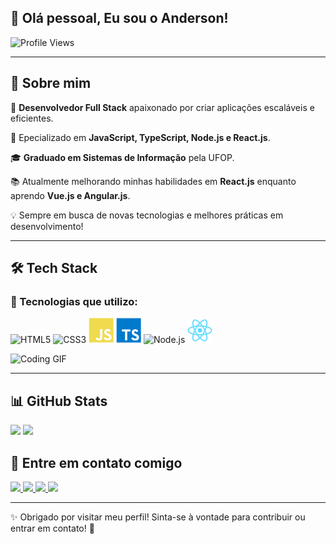 ## 👋 Olá pessoal, Eu sou o Anderson!  

![Profile Views](https://komarev.com/ghpvc/?username=andersondev96&color=blue&style=for-the-badge)

---

## 👤 Sobre mim

🎯 **Desenvolvedor Full Stack** apaixonado por criar aplicações escaláveis e eficientes.

🚀 Epecializado em **JavaScript, TypeScript, Node.js e React.js**.

🎓 **Graduado em Sistemas de Informação** pela UFOP.  

📚 Atualmente melhorando minhas habilidades em **React.js** enquanto aprendo **Vue.js e Angular.js**.  

💡 Sempre em busca de novas tecnologias e melhores práticas em desenvolvimento!

---

## 🛠 Tech Stack  

### 🚀 Tecnologias que utilizo:  

<p>
  <img alt="HTML5" height="40" width="40" src="https://cdn.jsdelivr.net/gh/devicons/devicon@latest/icons/html5/html5-original.svg" />
  <img alt="CSS3" height="40" width="40" src="https://cdn.jsdelivr.net/gh/devicons/devicon@latest/icons/css3/css3-original.svg" />
  <img alt="JavaScript" height="40" width="40" src="https://raw.githubusercontent.com/devicons/devicon/master/icons/javascript/javascript-plain.svg">
  <img alt="TypeScript" height="40" width="40" src="https://raw.githubusercontent.com/devicons/devicon/master/icons/typescript/typescript-plain.svg">
  <img alt="Node.js" height="40" width="40" src="https://cdn.jsdelivr.net/gh/devicons/devicon/icons/nodejs/nodejs-original.svg" />
  <img alt="React" height="40" width="40" src="https://raw.githubusercontent.com/devicons/devicon/master/icons/react/react-original.svg">
</p>


![Coding GIF](https://media.giphy.com/media/qgQUggAC3Pfv687qPC/giphy.gif)

---

## 📊 GitHub Stats 

<div>
  
  <img height="180em" src="https://github-readme-stats.vercel.app/api?username=andersondev96&show_icons=true&theme=tokyonight&include_all_commits=true&count_private=true"/>
  <img height="180em" src="https://github-readme-stats.vercel.app/api/top-langs/?username=andersondev96&layout=compact&langs_count=7&theme=tokyonight"/>
</div>

## 📱 Entre em contato comigo

<p>
  <a href="https://instagram.com/anderson_ff13">
    <img src="https://img.shields.io/badge/-Instagram-%23E4405F?style=for-the-badge&logo=instagram&logoColor=white">
  </a>
  <a href="mailto:andersonfferreira96@gmail.com.br">
    <img src="https://img.shields.io/badge/-Gmail-%23333?style=for-the-badge&logo=gmail&logoColor=white">
  </a>
  <a href="https://x.com/anderson_4nd">
    <img src="https://img.shields.io/badge/-X-%231DA1F2?style=for-the-badge&logo=x&logoColor=white">
  </a>
  <a href="https://www.linkedin.com/in/anderson-fernandes96/">
    <img src="https://img.shields.io/badge/-LinkedIn-%230077B5?style=for-the-badge&logo=linkedin&logoColor=white">
  </a>
</p>

<!-- ## 🤝 Minhas contribuições -->


<!-- ![Snake animation](https://github.com/andersondev96/andersondev96/blob/output/github-contribution-grid-snake-dark.svg) -->

---

✨ Obrigado por visitar meu perfil! Sinta-se à vontade para contribuir ou entrar em contato! 🚀
